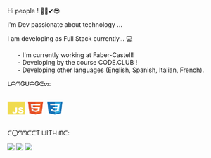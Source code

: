 Hi people ! 🐱‍👤✔😎

I'm Dev passionate about technology ...

I am developing as Full Stack currently... 💻

<div>
  <ul>
    - I'm currently working at Faber-Castell! <br>
    - Developing by the course CODE.CLUB ! <br>
    - Developing other languages (English, Spanish, Italian, French).
  </ul>  
</div>  
  

ᒪᗩᘉǤᑌᗩǤᕮᔕ:

<div style="display: inline_block"><br>
  <img align="center" alt="Yuri-Js" height="30" width="40" src="https://raw.githubusercontent.com/devicons/devicon/master/icons/javascript/javascript-plain.svg">  
  <img align="center" alt="Yuri-HTML" height="30" width="40" src="https://raw.githubusercontent.com/devicons/devicon/master/icons/html5/html5-original.svg">
  <img align="center" alt="Yuri-CSS" height="30" width="40" src="https://raw.githubusercontent.com/devicons/devicon/master/icons/css3/css3-original.svg">  
</div>
  <br>
  
  
  ᑕ〇ᘉᘉᕮᑕƬ ᗯƗƬᕼ ᗰᕮ:
  <div>  
  <a href="https://www.instagram.com/_yuurii_/" target="_blank"><img src="https://img.shields.io/badge/-Instagram-%23E4405F?style=for-the-badge&logo=instagram&logoColor=white" target="_blank"></a>	  
  <a href = "mailto:ceyuribe@gmail.com"><img src="https://img.shields.io/badge/-Gmail-%23333?style=for-the-badge&logo=gmail&logoColor=white" target="_blank"></a>
  <a href="https://www.linkedin.com/in/yuri-souza-33a54117a/" target="_blank"><img src="https://img.shields.io/badge/-LinkedIn-%230077B5?style=for-the-badge&logo=linkedin&logoColor=white" target="_blank"></a> 
  
</div>
